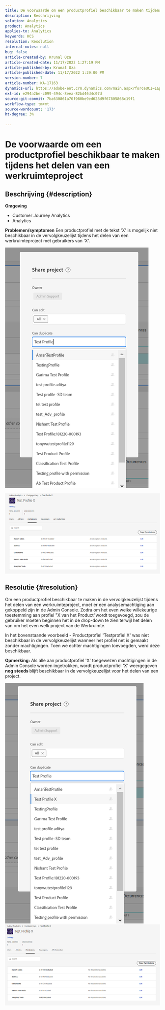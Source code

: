```yaml
---
title: De voorwaarde om een productprofiel beschikbaar te maken tijdens het delen van een werkruimteproject
description: Beschrijving
solution: Analytics
product: Analytics
applies-to: Analytics
keywords: KCS
resolution: Resolution
internal-notes: null
bug: false
article-created-by: Krunal Oza
article-created-date: 11/17/2022 1:27:19 PM
article-published-by: Krunal Oza
article-published-date: 11/17/2022 1:29:00 PM
version-number: 7
article-number: KA-17163
dynamics-url: https://adobe-ent.crm.dynamics.com/main.aspx?forceUCI=1&pagetype=entityrecord&etn=knowledgearticle&id=7b352f8e-7b66-ed11-9561-6045bd006149
exl-id: e294a2be-c099-494c-8eea-82bd46d4c07d
source-git-commit: 7ba630861a70f980be9ed628d9f67805868c19f1
workflow-type: tm+mt
source-wordcount: '173'
ht-degree: 3%

---
```


# De voorwaarde om een productprofiel beschikbaar te maken tijdens het delen van een werkruimteproject

## Beschrijving {#description}

<b>Omgeving</b>
- Customer Journey Analytics
- Analytics



<b>Problemen/symptomen</b>
Een productprofiel met de tekst &#39;X&#39; is mogelijk niet beschikbaar in de vervolgkeuzelijst tijdens het delen van een werkruimteproject met gebruikers van &#39;X&#39;.



![](assets/___7c352f8e-7b66-ed11-9561-6045bd006149___.png)

![](assets/___7e352f8e-7b66-ed11-9561-6045bd006149___.png)


## Resolutie {#resolution}


Om een productprofiel beschikbaar te maken in de vervolgkeuzelijst tijdens het delen van een werkruimteproject, moet er een analysemachtiging aan gekoppeld zijn in de Admin Console. Zodra om het even welke willekeurige toestemming aan profiel &quot;X van het Product&quot;wordt toegevoegd, zou de gebruiker moeten beginnen het in de drop-down te zien terwijl het delen van om het even welk project van de Werkruimte.

In het bovenstaande voorbeeld - Productprofiel &#39;Testprofiel X&#39; was niet beschikbaar in de vervolgkeuzelijst wanneer het profiel net is gemaakt zonder machtigingen. Toen we echter machtigingen toevoegden, werd deze beschikbaar.

<b>Opmerking:</b> Als alle aan productprofiel &#39;X&#39; toegewezen machtigingen in de Admin Console worden ingetrokken, wordt productprofiel &#39;X&#39; weergegeven <b>nog steeds </b>blijft beschikbaar in de vervolgkeuzelijst voor het delen van een project.

![](assets/30693c56-ceef-eb11-bacb-0022480a5901.png)     ![](assets/c4b23919-ceef-eb11-bacb-0022480a5901.png)
